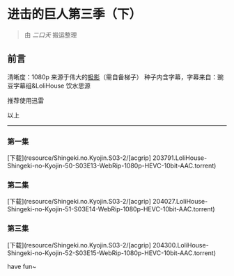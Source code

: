 # 进击的巨人第三季（下）

> 由 *二口夭* 搬运整理



## 前言

清晰度：1080p
来源于伟大的[极影](https://acg.rip/team/112)（需自备梯子）
种子内含字幕，字幕来自：豌豆字幕组&LoliHouse
饮水思源

推荐使用迅雷

以上

------



### 第一集

[下载](resource/Shingeki.no.Kyojin.S03-2/[acgrip] 203791.LoliHouse-Shingeki-no-Kyojin-50-S03E13-WebRip-1080p-HEVC-10bit-AAC.torrent)

### 第二集

[下载](resource/Shingeki.no.Kyojin.S03-2/[acgrip] 204027.LoliHouse-Shingeki-no-Kyojin-51-S03E14-WebRip-1080p-HEVC-10bit-AAC.torrent)

### 第三集

[下载](resource/Shingeki.no.Kyojin.S03-2/[acgrip] 204300.LoliHouse-Shingeki-no-Kyojin-52-S03E15-WebRip-1080p-HEVC-10bit-AAC.torrent)



have fun~